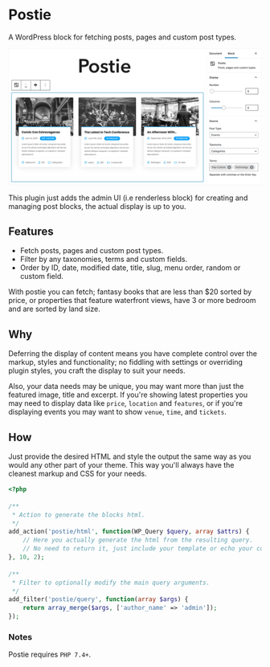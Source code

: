 # Postie

A WordPress block for fetching posts, pages and custom post types. 

![screenshot](screenshot.jpg)

This plugin just adds the admin UI (i.e renderless block) for creating and managing post blocks, the actual display is up to you. 

## Features
- Fetch posts, pages and custom post types.
- Filter by any taxonomies, terms and custom fields.
- Order by ID, date, modified date, title, slug, menu order, random or custom field.

With postie you can fetch; fantasy books that are less than $20 sorted by price, or properties that feature waterfront views, have 3 or more bedroom and are sorted by land size.

## Why
Deferring the display of content means you have complete control over the markup, styles and functionality; no fiddling with settings or overriding plugin styles, you craft the display to suit your needs. 

Also, your data needs may be unique, you may want more than just the featured image, title and excerpt. If you're showing latest properties you may need to display data like `price`, `location` and `features`, or if you're displaying events you may want to show `venue`, `time`, and `tickets`.

## How
Just provide the desired HTML and style the output the same way as you would any other part of your theme. This way you'll always have the cleanest markup and CSS for your needs.

```php
<?php

/**
 * Action to generate the blocks html.
 */
add_action('postie/html', function(WP_Query $query, array $attrs) {
    // Here you actually generate the html from the resulting query.
    // No need to return it, just include your template or echo your content.
}, 10, 2);

/**
 * Filter to optionally modify the main query arguments.
 */
add_filter('postie/query', function(array $args) {
    return array_merge($args, ['author_name' => 'admin']);
});

```

### Notes
Postie requires `PHP 7.4+`.
